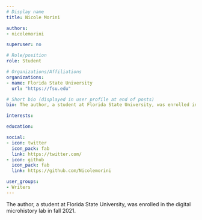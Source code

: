```yaml
---
# Display name
title: Nicole Morini

authors:
- nicolemorini

superuser: no

# Role/position
role: Student

# Organizations/Affiliations
organizations:
- name: Florida State University
  url: "https://fsu.edu"

# Short bio (displayed in user profile at end of posts)
bio: The author, a student at Florida State University, was enrolled in the digital microhistory lab in fall 2021.

interests:

education:

social:
- icon: twitter
  icon_pack: fab
  link: https://twitter.com/
- icon: github
  icon_pack: fab
  link: https://github.com/Nicolemorini

user_groups:
- Writers
---
```

The author, a student at Florida State University, was enrolled in the digital microhistory lab in fall 2021.
